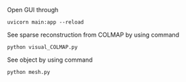 Open GUI through 

`uvicorn main:app --reload`

See sparse reconstruction from COLMAP by using command

`python visual_COLMAP.py`

See object by using command

`python mesh.py`
